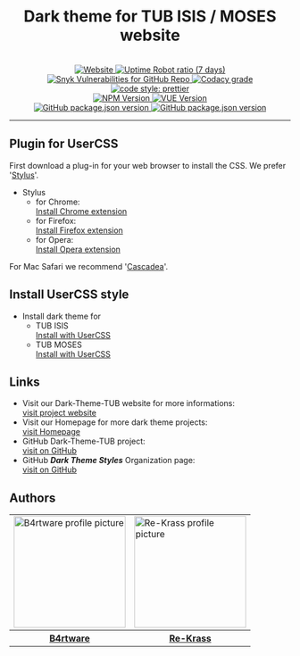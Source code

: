 <h1 align="center">Dark theme for TUB ISIS / MOSES website </h1>
<p align="center">
  <br>
  <!-- Website up status -->
  <a target="_blank" href="https://stats.uptimerobot.com/rYnpzsM4z">
    <img alt="Website" src="https://img.shields.io/website/https/dark-theme-styles.github.io/Dark-Theme-TUB.svg?down_message=offline&style=for-the-badge">
  </a>
  <!-- Website Uptime -->
  <a target="_blank" href="https://stats.uptimerobot.com/rYnpzsM4z">
    <img alt="Uptime Robot ratio (7 days)" src="https://img.shields.io/uptimerobot/ratio/7/m782458020-1b26bc32279274168a804f88.svg?style=for-the-badge">
  </a>
  <!-- Vulnerabilities -->
  <a target="_blank" href="https://snyk.io/test/github/dark-theme-styles/Dark-Theme-TUB">
    <img alt="Snyk Vulnerabilities for GitHub Repo" src="https://img.shields.io/snyk/vulnerabilities/github/dark-theme-styles/Dark-Theme-TUB.svg?style=for-the-badge">
  </a>
  <!-- Code Quality Codacy -->
<a target="_blank" href="https://www.codacy.com/app/Dark-Theme-Styles/Dark-Theme-TUB?utm_source=github.com&amp;utm_medium=referral&amp;utm_content=dark-theme-styles/Dark-Theme-TUB&amp;utm_campaign=Badge_Grade">
    <img alt="Codacy grade" src="https://img.shields.io/codacy/grade/02f0c12ca83b44e08beb473332a44fdf.svg?style=for-the-badge">
  </a>
  <!-- Cody Style Prettier -->
  <a target="_blank" href="#badge">
    <img alt="code style: prettier" src="https://img.shields.io/badge/code_style-prettier-ff69b4.svg?style=for-the-badge">
  </a>
  <br>

  <!-- Version NPM -->
  <a target="_blank" href="https://github.com/dark-theme-styles/Dark-Theme-TUB">
    <img alt="NPM Version" src="https://img.shields.io/npm/v/npm.svg?color=informational&style=for-the-badge">
  </a>
  <!-- Version VUE -->
  <a target="_blank" href="https://github.com/dark-theme-styles/Dark-Theme-TUB">
    <img alt="VUE Version" src="https://img.shields.io/badge/vue-V3.3.5-brightgreen.svg?color=informational&style=for-the-badge">
  </a>
  <br>

  <!-- Version dark-theme ISIS-TUB -->
  <a target="_blank" href="https://raw.githubusercontent.com/Re-Krass/Dark-Theme-ISIS-TUB/master/dark-theme-isis-tub.user.css">
    <img alt="GitHub package.json version" src="https://img.shields.io/badge/dynamic/json.svg?color=orange&label=VERSION%20DARK-THEME%20ISIS&query=%24.versionDarkThemeIsisTub&url=https%3A%2F%2Fraw.githubusercontent.com%2Fdark-theme-styles%2FDark-Theme-TUB%2Fmaster%2Fversions.json&style=for-the-badge">
  </a>
  <!-- Version dark-theme MOSES-TUB -->
  <a target="_blank" href="https://raw.githubusercontent.com/Re-Krass/Dark-Theme-ISIS-TUB/master/dark-theme-moses-tub.user.css">
    <img alt="GitHub package.json version" src="https://img.shields.io/badge/dynamic/json.svg?color=orange&label=VERSION%20DARK-THEME%20MOSES&query=%24.versionDarkThemeMosesTub&url=https%3A%2F%2Fraw.githubusercontent.com%2Fdark-theme-styles%2FDark-Theme-TUB%2Fmaster%2Fversions.json&style=for-the-badge">
  </a>
</p>

-----
## Plugin for UserCSS
First download a plug-in for your web browser to install the CSS. We prefer '[Stylus](https://github.com/openstyles/stylus)'. <br>
- Stylus <br>
  - for Chrome: <br>
[Install Chrome extension](https://chrome.google.com/webstore/detail/stylus/clngdbkpkpeebahjckkjfobafhncgmne) <br>
  - for Firefox: <br>
[Install Firefox extension](https://addons.mozilla.org/firefox/addon/styl-us/) <br>
  - for Opera: <br>
[Install Opera extension](https://addons.opera.com/extensions/details/stylus/) <br>

For Mac Safari we recommend '[Cascadea](https://cascadea.app/)'.

## Install UserCSS style
- Install dark theme for 
  - TUB ISIS <br>
  [Install with UserCSS](https://raw.githubusercontent.com/Re-Krass/Dark-Theme-ISIS-TUB/master/dark-theme-isis-tub.user.css)
  - TUB MOSES <br>
  [Install with UserCSS](https://raw.githubusercontent.com/Re-Krass/Dark-Theme-ISIS-TUB/master/dark-theme-moses-tub.user.css)

## Links
- Visit our Dark-Theme-TUB website for more informations: <br>
[visit project website](https://dark-theme-styles.github.io/Dark-Theme-TUB) <br>
- Visit our Homepage for more dark theme projects: <br>
[visit Homepage](https://dark-theme-styles.github.io) <br>
- GitHub Dark-Theme-TUB project: <br>
[visit on GitHub](https://github.com/dark-theme-styles/Dark-Theme-TUB) 
- GitHub _**Dark Theme Styles**_ Organization page: <br>
[visit on GitHub](https://github.com/dark-theme-styles) 

## Authors 
<div align="center">
<table style="width:100%">
  <tr>
    <td>
      <a target="_blank" href="https://github.com/B4rtware">
        <img src="https://avatars1.githubusercontent.com/u/34386047" width="200" alt="B4rtware profile picture" target="_blank">
      </a>
    </td>
    <td>
      <a target="_blank" href="https://github.com/Re-Krass">
        <img src="https://avatars1.githubusercontent.com/u/38668040" width="200" alt="Re-Krass profile picture" target="_blank"> 
      </a>
    </td>
  </tr>
    <tr>
    <th>
      <a target="_blank" href="https://github.com/B4rtware">B4rtware</a>
    </th>
    <th>
      <a target="_blank" href="https://github.com/Re-Krass">Re-Krass</a>
    </th>
  </tr>
</table>
</div>
